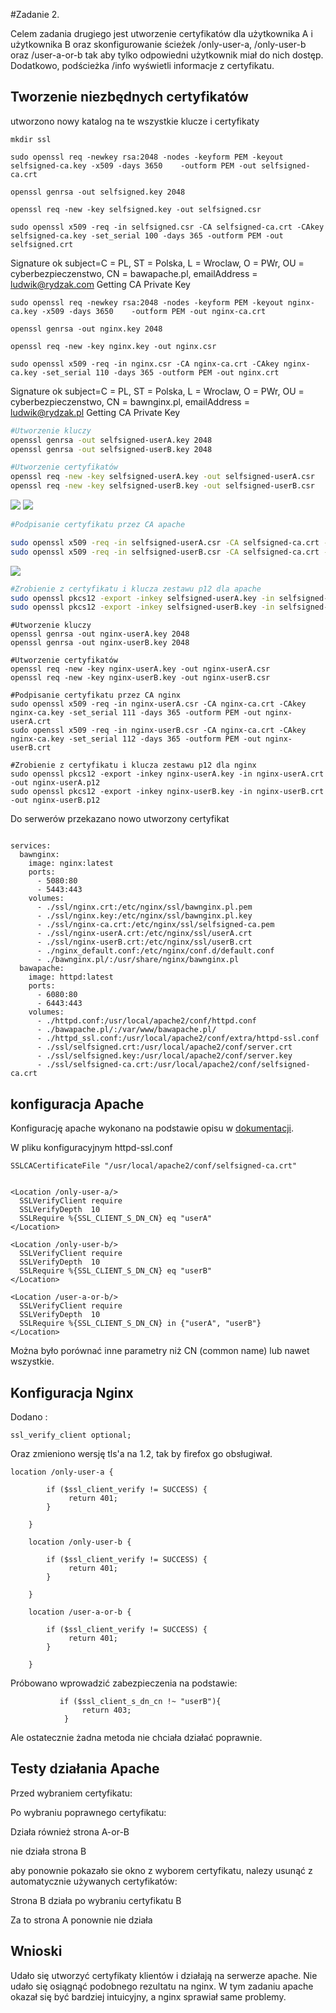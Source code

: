 
#Zadanie 2.

Celem zadania drugiego jest utworzenie certyfikatów dla użytkownika A i użytkownika B oraz
skonfigurowanie ścieżek /only-user-a, /only-user-b oraz /user-a-or-b tak aby tylko odpowiedni użytkownik miał 
do nich dostęp. Dodatkowo, podścieżka /info wyświetli informacje z certyfikatu.

## Tworzenie niezbędnych certyfikatów
utworzono nowy katalog na te wszystkie klucze i certyfikaty
```
mkdir ssl
```

```
sudo openssl req -newkey rsa:2048 -nodes -keyform PEM -keyout selfsigned-ca.key -x509 -days 3650    -outform PEM -out selfsigned-ca.crt

openssl genrsa -out selfsigned.key 2048

openssl req -new -key selfsigned.key -out selfsigned.csr

sudo openssl x509 -req -in selfsigned.csr -CA selfsigned-ca.crt -CAkey selfsigned-ca.key -set_serial 100 -days 365 -outform PEM -out selfsigned.crt
```
Signature ok
subject=C = PL, ST = Polska, L = Wroclaw, O = PWr, OU = cyberbezpieczenstwo, CN = bawapache.pl, emailAddress = ludwik@rydzak.com
Getting CA Private Key

```
sudo openssl req -newkey rsa:2048 -nodes -keyform PEM -keyout nginx-ca.key -x509 -days 3650    -outform PEM -out nginx-ca.crt

openssl genrsa -out nginx.key 2048

openssl req -new -key nginx.key -out nginx.csr

sudo openssl x509 -req -in nginx.csr -CA nginx-ca.crt -CAkey nginx-ca.key -set_serial 110 -days 365 -outform PEM -out nginx.crt
```
Signature ok
subject=C = PL, ST = Polska, L = Wroclaw, O = PWr, OU = cyberbezpieczenstwo, CN = bawnginx.pl, emailAddress = ludwik@rydzak.pl
Getting CA Private Key



```bash
#Utworzenie kluczy
openssl genrsa -out selfsigned-userA.key 2048
openssl genrsa -out selfsigned-userB.key 2048
```
```bash
#Utworzenie certyfikatów
openssl req -new -key selfsigned-userA.key -out selfsigned-userA.csr
openssl req -new -key selfsigned-userB.key -out selfsigned-userB.csr
```
![](/Foty/Do2022.05.10/userA_selfsigned.png)
![](/Foty/Do2022.05.10/userB_selfsigned.png)
```bash
#Podpisanie certyfikatu przez CA apache

sudo openssl x509 -req -in selfsigned-userA.csr -CA selfsigned-ca.crt -CAkey selfsigned-ca.key -set_serial 101 -days 365 -outform PEM -out selfsigned-userA.crt
sudo openssl x509 -req -in selfsigned-userB.csr -CA selfsigned-ca.crt -CAkey selfsigned-ca.key -set_serial 102 -days 365 -outform PEM -out selfsigned-userB.crt
```
![](/Foty/Do2022.05.10/podpisanie_certyfikatow.png)
```bash
#Zrobienie z certyfikatu i klucza zestawu p12 dla apache
sudo openssl pkcs12 -export -inkey selfsigned-userA.key -in selfsigned-userA.crt -out selfsigned-userA.p12
sudo openssl pkcs12 -export -inkey selfsigned-userB.key -in selfsigned-userB.crt -out selfsigned-userB.p12
```
```
#Utworzenie kluczy
openssl genrsa -out nginx-userA.key 2048
openssl genrsa -out nginx-userB.key 2048

#Utworzenie certyfikatów
openssl req -new -key nginx-userA.key -out nginx-userA.csr
openssl req -new -key nginx-userB.key -out nginx-userB.csr

#Podpisanie certyfikatu przez CA nginx
sudo openssl x509 -req -in nginx-userA.csr -CA nginx-ca.crt -CAkey nginx-ca.key -set_serial 111 -days 365 -outform PEM -out nginx-userA.crt
sudo openssl x509 -req -in nginx-userB.csr -CA nginx-ca.crt -CAkey nginx-ca.key -set_serial 112 -days 365 -outform PEM -out nginx-userB.crt

#Zrobienie z certyfikatu i klucza zestawu p12 dla nginx
sudo openssl pkcs12 -export -inkey nginx-userA.key -in nginx-userA.crt -out nginx-userA.p12
sudo openssl pkcs12 -export -inkey nginx-userB.key -in nginx-userB.crt -out nginx-userB.p12
```


Do serwerów przekazano nowo utworzony certyfikat
```
                                                      
services:
  bawnginx:
    image: nginx:latest
    ports:
      - 5080:80
      - 5443:443
    volumes:
      - ./ssl/nginx.crt:/etc/nginx/ssl/bawnginx.pl.pem
      - ./ssl/nginx.key:/etc/nginx/ssl/bawnginx.pl.key
      - ./ssl/nginx-ca.crt:/etc/nginx/ssl/selfsigned-ca.pem
      - ./ssl/nginx-userA.crt:/etc/nginx/ssl/userA.crt
      - ./ssl/nginx-userB.crt:/etc/nginx/ssl/userB.crt
      - ./nginx_default.conf:/etc/nginx/conf.d/default.conf
      - ./bawnginx.pl/:/usr/share/nginx/bawnginx.pl
  bawapache:
    image: httpd:latest
    ports:
      - 6080:80
      - 6443:443
    volumes:
      - ./httpd.conf:/usr/local/apache2/conf/httpd.conf
      - ./bawapache.pl/:/var/www/bawapache.pl/
      - ./httpd_ssl.conf:/usr/local/apache2/conf/extra/httpd-ssl.conf
      - ./ssl/selfsigned.crt:/usr/local/apache2/conf/server.crt
      - ./ssl/selfsigned.key:/usr/local/apache2/conf/server.key
      - ./ssl/selfsigned-ca.crt:/usr/local/apache2/conf/selfsigned-ca.crt

```


## konfiguracja Apache
Konfigurację apache wykonano na podstawie opisu w [dokumentacji](https://httpd.apache.org/docs/2.4/ssl/ssl_howto.html).

W pliku konfiguracyjnym httpd-ssl.conf

```
SSLCACertificateFile "/usr/local/apache2/conf/selfsigned-ca.crt"


<Location /only-user-a/>
  SSLVerifyClient require
  SSLVerifyDepth  10
  SSLRequire %{SSL_CLIENT_S_DN_CN} eq "userA"
</Location>

<Location /only-user-b/>  
  SSLVerifyClient require
  SSLVerifyDepth  10
  SSLRequire %{SSL_CLIENT_S_DN_CN} eq "userB"
</Location>

<Location /user-a-or-b/>  
  SSLVerifyClient require 
  SSLVerifyDepth  10
  SSLRequire %{SSL_CLIENT_S_DN_CN} in {"userA", "userB"}
</Location>

```

Można było porównać inne parametry niż CN (common name) lub nawet wszystkie.

## Konfiguracja Nginx

Dodano :
```
ssl_verify_client optional;
```
Oraz zmieniono wersję tls'a na 1.2, tak by firefox go obsługiwał. 


```
location /only-user-a {

        if ($ssl_client_verify != SUCCESS) {
             return 401;
        }
           
    }

    location /only-user-b {

        if ($ssl_client_verify != SUCCESS) {
             return 401; 
        }

    }

    location /user-a-or-b {

        if ($ssl_client_verify != SUCCESS) { 
             return 401;
        }

    }
```

Próbowano wprowadzić zabezpieczenia na podstawie:
```
           if ($ssl_client_s_dn_cn !~ "userB"){
                return 403;
            }  
```
Ale ostatecznie żadna metoda nie chciała działać poprawnie. 

## Testy działania Apache

Przed wybraniem certyfikatu:


Po wybraniu poprawnego certyfikatu:

Działa również strona A-or-B

nie działa strona B


aby ponownie pokazało sie okno z wyborem certyfikatu, nalezy usunąć z automatycznie używanych certyfikatów:

Strona B działa po wybraniu certyfikatu B

Za to strona A ponownie nie działa



## Wnioski

Udało się utworzyć certyfikaty klientów i działają na serwerze apache. 
Nie udało się osiągnąć podobnego rezultatu na nginx.
W tym zadaniu apache okazał się być bardziej intuicyjny, a nginx sprawiał same problemy. 
